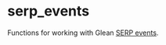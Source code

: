 # serp_events

Functions for working with Glean [SERP events](https://dictionary.telemetry.mozilla.org/apps/firefox_desktop?page=1&search=name%3Aserp%20type%3Aevent).
